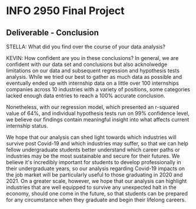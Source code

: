 # INFO 2950 Final Project
## Deliverable - Conclusion

STELLA: What did you find over the course of your data analysis?

KEVIN: How confident are you in these conclusions?
In general, we are confident with our data set and conclusions but also acknolwedge limitations on our data and subsequent regression and hypothesis tests analysis. While we tried our best to gather as much data as possible and eventually ended up with internship data on a little over 100 internships companies across 10 industries with a variety of positions, some categories lacked enough data entries to reach a 100% accurate conclusion.

Nonetheless, with our regression model, which presented an r-squared value of 64%, and individual hypothesis tests run on 99% confidence level, we believe our findings contain meaningful insight into what affects current internship status.

We hope that our analysis can shed light towards which industries will survive post Covid-19 and which industries may suffer, so that we can help fellow undergraduate students better understand which career paths or industries may be the most sustainable and secure for their futures. We believe it's incredibly important for students to develop professionally in their undergraduate years, so our analysis regarding Covid-19 impacts on the job market will be particularly useful to those graduating in 2020 and 2021. On a greater scale, however, we hope that our analysis can highlight industries that are well equipped to survive any unexpected halt in the economy, should one come in the future, so that students can be prepared for any circumstance when they graduate and begin their lifelong careers.
